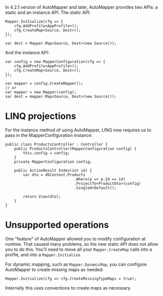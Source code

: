 In 4.2.1 version of AutoMapper and later, AutoMapper provides two APIs: a static and an instance API. The static API:

```
Mapper.Initialize(cfg => {
    cfg.AddProfile<AppProfile>();
    cfg.CreateMap<Source, Dest>();
});

var dest = Mapper.Map<Source, Dest>(new Source());
```

And the instance API:

```
var config = new MapperConfiguration(cfg => {
    cfg.AddProfile<AppProfile>();
    cfg.CreateMap<Source, Dest>();
});

var mapper = config.CreateMapper();
// or
var mapper = new Mapper(config);
var dest = mapper.Map<Source, Dest>(new Source());
```

# LINQ projections

For the instance method of using AutoMapper, LINQ now requires us to pass in the MapperConfiguration instance:

```
public class ProductsController : Controller {
    public ProductsController(MapperConfiguration config) {
        this.config = config;
    }
    private MapperConfiguration config;

    public ActionResult Index(int id) {
        var dto = dbContext.Products
                               .Where(p => p.Id == id)
                               .ProjectTo<ProductDto>(config)
                               .SingleOrDefault();

        return View(dto);
    }    
}
```

# Unsupported operations

One "feature" of AutoMapper allowed you to modify configuration at runtime. That caused many problems, so the new static API does not allow you to do this. You'll need to move all your `Mapper.CreateMap` calls into a profile, and into a `Mapper.Initialize`.

For dynamic mapping, such as `Mapper.DynamicMap`, you can configure AutoMapper to create missing maps as needed:

```
Mapper.Initialize(cfg => cfg.CreateMissingTypeMaps = true);
```

Internally this uses conventions to create maps as necessary.